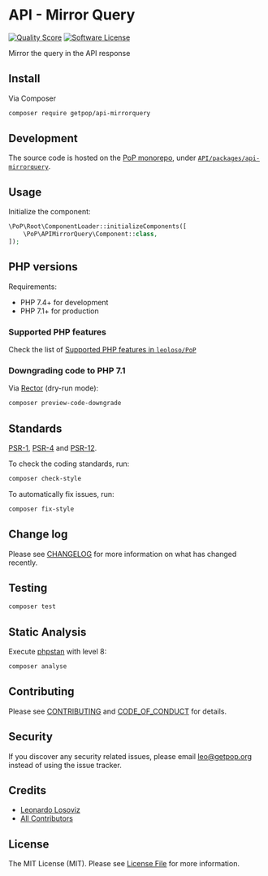 # API - Mirror Query

<!-- [![Build Status][ico-travis]][link-travis] -->
[![Quality Score][ico-code-quality]][link-code-quality]
[![Software License][ico-license]](LICENSE.md)

<!--
[![Latest Version on Packagist][ico-version]][link-packagist]
[![Coverage Status][ico-scrutinizer]][link-scrutinizer]
[![Total Downloads][ico-downloads]][link-downloads]
-->

Mirror the query in the API response

## Install

Via Composer

``` bash
composer require getpop/api-mirrorquery
```

## Development

The source code is hosted on the [PoP monorepo](https://github.com/leoloso/PoP), under [`API/packages/api-mirrorquery`](https://github.com/leoloso/PoP/tree/master/layers/API/packages/api-mirrorquery).

## Usage

Initialize the component:

``` php
\PoP\Root\ComponentLoader::initializeComponents([
    \PoP\APIMirrorQuery\Component::class,
]);
```

## PHP versions

Requirements:

- PHP 7.4+ for development
- PHP 7.1+ for production

### Supported PHP features

Check the list of [Supported PHP features in `leoloso/PoP`](https://github.com/leoloso/PoP/#supported-php-features)

### Downgrading code to PHP 7.1

Via [Rector](https://github.com/rectorphp/rector) (dry-run mode):

```bash
composer preview-code-downgrade
```

## Standards

[PSR-1](https://www.php-fig.org/psr/psr-1), [PSR-4](https://www.php-fig.org/psr/psr-4) and [PSR-12](https://www.php-fig.org/psr/psr-12).

To check the coding standards, run:

``` bash
composer check-style
```

To automatically fix issues, run:

``` bash
composer fix-style
```

## Change log

Please see [CHANGELOG](CHANGELOG.md) for more information on what has changed recently.

## Testing

``` bash
composer test
```

## Static Analysis

Execute [phpstan](https://github.com/phpstan/phpstan) with level 8:

``` bash
composer analyse
```

## Contributing

Please see [CONTRIBUTING](CONTRIBUTING.md) and [CODE_OF_CONDUCT](CODE_OF_CONDUCT.md) for details.

## Security

If you discover any security related issues, please email leo@getpop.org instead of using the issue tracker.

## Credits

- [Leonardo Losoviz][link-author]
- [All Contributors][link-contributors]

## License

The MIT License (MIT). Please see [License File](LICENSE.md) for more information.

[ico-version]: https://img.shields.io/packagist/v/getpop/api-mirrorquery.svg?style=flat-square
[ico-license]: https://img.shields.io/badge/license-MIT-brightgreen.svg?style=flat-square
[ico-travis]: https://img.shields.io/travis/getpop/api-mirrorquery/master.svg?style=flat-square
[ico-scrutinizer]: https://img.shields.io/scrutinizer/coverage/g/getpop/api-mirrorquery.svg?style=flat-square
[ico-code-quality]: https://img.shields.io/scrutinizer/g/getpop/api-mirrorquery.svg?style=flat-square
[ico-downloads]: https://img.shields.io/packagist/dt/getpop/api-mirrorquery.svg?style=flat-square

[link-packagist]: https://packagist.org/packages/getpop/api-mirrorquery
[link-travis]: https://travis-ci.org/getpop/api-mirrorquery
[link-scrutinizer]: https://scrutinizer-ci.com/g/getpop/api-mirrorquery/code-structure
[link-code-quality]: https://scrutinizer-ci.com/g/getpop/api-mirrorquery
[link-downloads]: https://packagist.org/packages/getpop/api-mirrorquery
[link-author]: https://github.com/leoloso
[link-contributors]: ../../../../../../contributors
